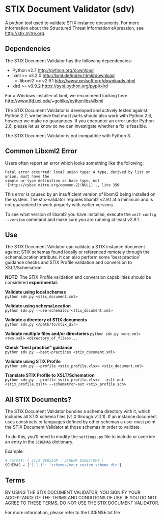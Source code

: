 # STIX Document Validator (sdv)
A python tool used to validate STIX instance documents. For more information about the
Structured Threat Information eXpression, see http://stix.mitre.org.

## Dependencies
The STIX Document Validator has the following dependencies:
* Python v2.7 http://python.org/download
* lxml >= v3.2.0 http://lxml.de/index.html#download
  * libxml2 >= v2.9.1 http://www.xmlsoft.org/downloads.html
* xlrd >= v0.9.2 https://pypi.python.org/pypi/xlrd

For a Windows installer of lxml, we recommend looking here: http://www.lfd.uci.edu/~gohlke/pythonlibs/#lxml

The STIX Document Validator is developed and actively tested against Python 2.7; we believe that most parts should also work with Python 2.6, however we make no guarantees. If you encounter an error under Python 2.6, please let us know so we can investigate whether a fix is feasible.

The STIX Document Validator is not compatible with Python 3.

## Common Libxml2 Error
Users often report an error which looks something like the following:
```
Fatal error occurred: local union type: A type, derived by list or union, must have the 
simple ur-type definition as base type, not '{http://cybox.mitre.org/common-2}(NULL)'., line 350
```
This error is caused by an insufficient version of libxml2 being installed on the system. The 
stix-validator requires libxml2 v2.9.1 at a minimum and is not guaranteed to work properly with
earlier versions. 

To see what version of libxml2 you have installed, execute the `xml2-config --version` command
and make sure you are running at least v2.9.1.

## Use
The STIX Document Validator can validate a STIX instance document against STIX schemas
found locally or referenced remotely through the schemaLocation attribute. It can also perform
some 'best practice' guidance checks and STIX Profile validation and conversion to XSLT/Schematron.

**NOTE:** The STIX Profile validation and conversion capabilities should be considered **experimental.**

**Validate using local schemas**  
`python sdv.py <stix_document.xml>`

**Validate using schemaLocation**  
`python sdv.py --use-schemaloc <stix_document.xml>`

**Validate a directory of STIX documents**  
`python sdv.py </path/to/stix_dir>`

**Validate multiple files and/or directories**
`python sdv.py <one.xml> <two.xml> <directory_of_files>...`

**Check "best practice" guidance**  
`python sdv.py --best-practices <stix_document.xml>`

**Validate using STIX Profile**  
`python sdv.py --profile <stix_profile.xlsx> <stix_document.xml>`

**Translate STIX Profile to XSLT/Schematron**  
`python sdv.py --profile <stix_profile.xlsx> --xslt-out <stix_profile.xslt> --schematron-out <stix_profile.sch>`

## All STIX Documents?
The STIX Document Validator bundles a schema directory with it, which includes all STIX 
schema files (v1.0 through v1.1.1). If an instance document uses constructs or languages defined by other schemas
a user must point the STIX Document Validator at those schemas in order to validate.

To do this, you'll need to modify the `settings.py` file to include or override an entry in the `SCHEMAS`
dictionary. 

Example:
```python
# Format: { STIX VERSION : SCHEMA DIRECTORY }
SCHEMAS = {'1.1.1': 'schemas/your_custom_schema_dir'}
```

## Terms
BY USING THE STIX DOCUMENT VALIDATOR, YOU SIGNIFY YOUR ACCEPTANCE OF THE 
TERMS AND CONDITIONS OF USE.  IF YOU DO NOT AGREE TO THESE TERMS, DO NOT USE 
THE STIX DOCUMENT VALIDATOR.

For more information, please refer to the LICENSE.txt file
